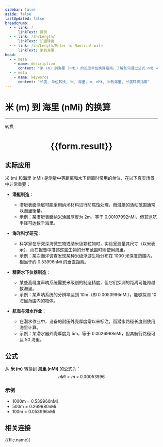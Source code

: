 ```yaml
---
sidebar: false
aside: false
lastUpdated: false
breadcrumb:
  - - link: /
      linkText: 首页
  - - link: /zh/Length/
      linkText: 长度转换
  - - link: /zh/Length/Meter-to-Nautical-mile
      linkText: 米到海里
head:
  - - meta
    - name: description
      content: "米 (m) 到海里 (nMi) 的长度单位换算指南。了解如何通过公式 nMi = m × 0.00053996 转换为海里。"
  - - meta
    - name: keywords
      content: "长度, 单位转换, 米, 海里, m, nMi, 米到海里, 长度转换指南"
---
```

# 米 (m) 到 海里 (nMi) 的换算
---
<script setup>
import { onMounted, reactive, inject, ref } from 'vue'
import { NButton, NForm, NFormItem, NInput, NInputNumber, NSelect, NCard, useMessage,NGrid ,NGi } from 'naive-ui'
import { defineClientComponent } from 'vitepress'
import { Length } from '../../files';

const convert = inject('convert')

const form = reactive({
  number: null,
  result: '',
})

const convertHandler = () => {
  if (form.number !== null && !isNaN(form.number)) {
    const convertedValue = parseFloat(form.number) * 0.00053996
    form.result = `${form.number}m = ${convertedValue.toFixed(6)}nMi`
  } else {
    form.result = '请输入有效的数值。'
  }
}
</script>

<n-form size="large" :model="form">
  <n-form-item label="米 (m)">
    <n-input-number v-model:value="form.number" placeholder="输入米" style="width: 100%" />
  </n-form-item>
  <n-form-item>
    <n-button type="primary" @click="convertHandler" block>转换</n-button>
  </n-form-item>
</n-form>

<n-card  embedded :bordered="false" hoverable>
  <div  style="text-align:center">
    <h1>{{form.result}}</h1>
  </div>
</n-card>

## 实际应用

米 (m) 和海里 (nMi) 是测量中等距离和水下距离时常用的单位，在以下真实场景中非常重要：

- **潜艇制造**：
  - 潜艇表面涂层可能采用纳米材料进行防腐蚀处理，而潜艇的活动范围通常以海里衡量。
  - 示例：某潜艇表面纳米涂层厚度为 2m，等于 0.00107992nMi，但其巡航半径可达数千海里。

- **海洋科学研究**：
  - 科学家在研究深海微生物或纳米级颗粒物时，实验室测量其尺寸（以米表示），而在报告中描述这些生物的分布范围时则使用海里。
  - 示例：某次海洋调查发现某种米级浮游生物分布在 1000 米深度范围内，相当于约 0.53996nMi 的垂直距离。

- **精密水下仪器制造**：
  - 某些高精度声呐系统需要米级别的制造精度，但它们探测的距离可能跨越数海里。
  - 示例：某声呐系统的分辨率达到 10m（即 0.0053996nMi），能够探测 10 海里范围内的物体。

- **航海与潜水作业**：
  - 在潜水作业中，设备的耐压外壳厚度常以米标注，而潜水路径长度则使用海里计算。
  - 示例：某潜水器外壳厚度为 5m，等于 0.0026998nMi，但其航行路径可达 50 海里。

## 公式

从 **米 (m)** 转换到 **海里 (nMi)** 的公式为：
$$ nMi = m \times 0.00053996 $$

### 示例
- 1000m = 0.539960nMi
- 500m = 0.269980nMi
- 100m = 0.053996nMi

## 相关连接
<n-grid x-gap="12" :cols="4">
  <n-gi v-for="(file, index) in Length" :key="index">
    <n-button
      text
      tag="a"
      :href="file.path"
      type="primary"
    >
      {{file.name}}
    </n-button>
  </n-gi>
</n-grid>